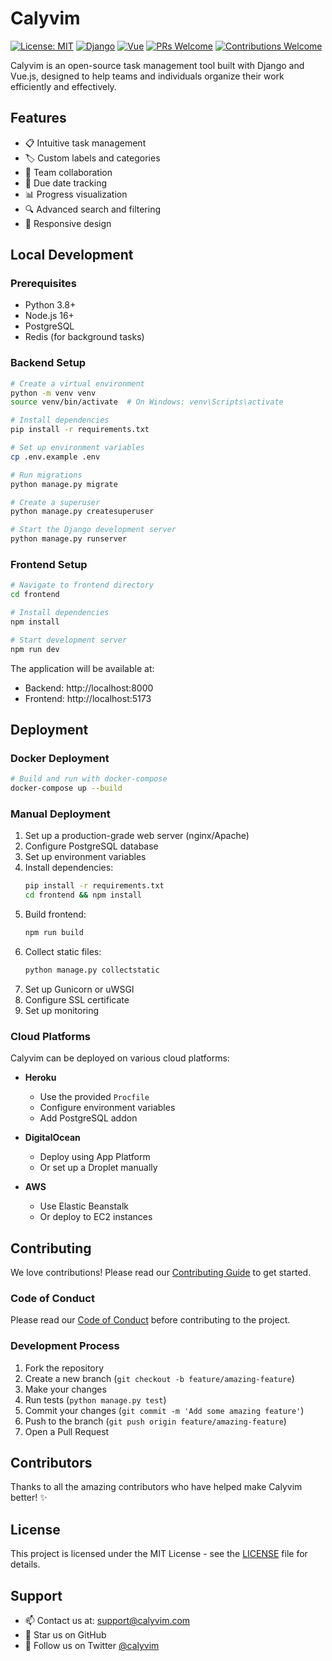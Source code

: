 # Calyvim

[![License: MIT](https://img.shields.io/badge/License-MIT-yellow.svg)](https://opensource.org/licenses/MIT)
[![Django](https://img.shields.io/badge/Django-4.2+-green.svg)](https://www.djangoproject.com/)
[![Vue](https://img.shields.io/badge/Vue.js-3.0+-blue.svg)](https://vuejs.org/)
[![PRs Welcome](https://img.shields.io/badge/PRs-welcome-brightgreen.svg)](http://makeapullrequest.com)
[![Contributions Welcome](https://img.shields.io/badge/contributions-welcome-brightgreen.svg)](https://github.com/your-username/calyvim/issues)

Calyvim is an open-source task management tool built with Django and Vue.js, designed to help teams and individuals organize their work efficiently and effectively.

## Features

- 📋 Intuitive task management
- 🏷️ Custom labels and categories
- 👥 Team collaboration
- 📅 Due date tracking
- 📊 Progress visualization
- 🔍 Advanced search and filtering
- 📱 Responsive design

## Local Development

### Prerequisites

- Python 3.8+
- Node.js 16+
- PostgreSQL
- Redis (for background tasks)

### Backend Setup

```bash
# Create a virtual environment
python -m venv venv
source venv/bin/activate  # On Windows: venv\Scripts\activate

# Install dependencies
pip install -r requirements.txt

# Set up environment variables
cp .env.example .env

# Run migrations
python manage.py migrate

# Create a superuser
python manage.py createsuperuser

# Start the Django development server
python manage.py runserver
```

### Frontend Setup

```bash
# Navigate to frontend directory
cd frontend

# Install dependencies
npm install

# Start development server
npm run dev
```

The application will be available at:
- Backend: http://localhost:8000
- Frontend: http://localhost:5173

## Deployment

### Docker Deployment

```bash
# Build and run with docker-compose
docker-compose up --build
```

### Manual Deployment

1. Set up a production-grade web server (nginx/Apache)
2. Configure PostgreSQL database
3. Set up environment variables
4. Install dependencies:
   ```bash
   pip install -r requirements.txt
   cd frontend && npm install
   ```
5. Build frontend:
   ```bash
   npm run build
   ```
6. Collect static files:
   ```bash
   python manage.py collectstatic
   ```
7. Set up Gunicorn or uWSGI
8. Configure SSL certificate
9. Set up monitoring

### Cloud Platforms

Calyvim can be deployed on various cloud platforms:

- **Heroku**
  - Use the provided `Procfile`
  - Configure environment variables
  - Add PostgreSQL addon

- **DigitalOcean**
  - Deploy using App Platform
  - Or set up a Droplet manually

- **AWS**
  - Use Elastic Beanstalk
  - Or deploy to EC2 instances

## Contributing

We love contributions! Please read our [Contributing Guide](CONTRIBUTING.md) to get started.

### Code of Conduct

Please read our [Code of Conduct](CODE_OF_CONDUCT.md) before contributing to the project.

### Development Process

1. Fork the repository
2. Create a new branch (`git checkout -b feature/amazing-feature`)
3. Make your changes
4. Run tests (`python manage.py test`)
5. Commit your changes (`git commit -m 'Add some amazing feature'`)
6. Push to the branch (`git push origin feature/amazing-feature`)
7. Open a Pull Request

## Contributors

Thanks to all the amazing contributors who have helped make Calyvim better! ✨

## License

This project is licensed under the MIT License - see the [LICENSE](LICENSE) file for details.

## Support

- 📫 Contact us at: support@calyvim.com
- 🌟 Star us on GitHub
- 📢 Follow us on Twitter [@calyvim](https://twitter.com/calyvim)